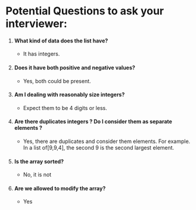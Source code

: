 
# Potential Questions to ask your interviewer:

  1. #### What kind of data does the list have?
       * It has integers.
  2. #### Does it have both positive and negative values?
      * Yes, both could be present.

  3. #### Am I dealing with reasonably size integers?
       * Expect them to be 4 digits or less.

  4.  #### Are there duplicates integers ? Do I consider them as separate elements ?
      * Yes, there are duplicates and consider them elements. For example. In a list of[9,9,4], the second 9 is the second largest element.

  5. #### Is the array sorted?
      * No, it is not
      
  6. #### Are we allowed to modify the array?
      * Yes
